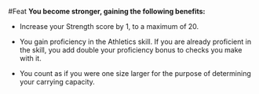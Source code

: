 #Feat
**You become stronger, gaining the following benefits:**

* Increase your Strength score by 1, to a maximum of 20.

* You gain proficiency in the Athletics skill. If you are already proficient in the skill, you add double your proficiency bonus to checks you make with it.

* You count as if you were one size larger for the purpose of determining your carrying capacity.